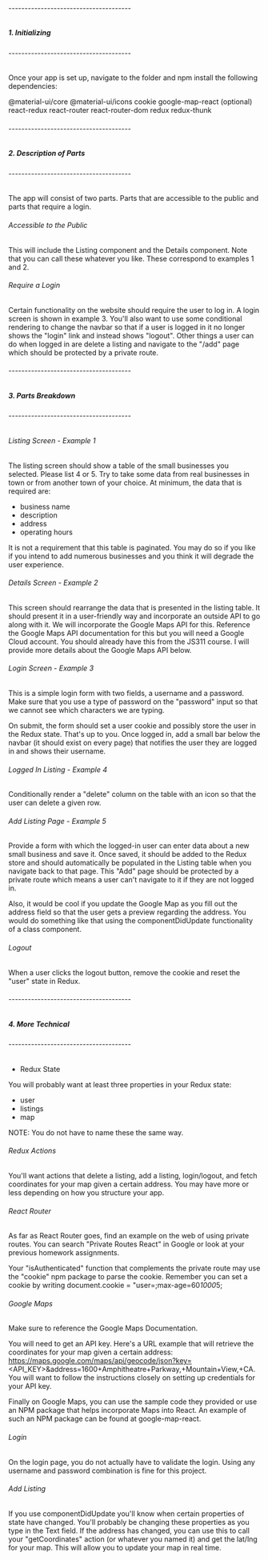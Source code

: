 ###### --------------------------------------
##### 1. Initializing
###### --------------------------------------

Once your app is set up, navigate to the folder and npm install the following dependencies:

@material-ui/core
@material-ui/icons
cookie
google-map-react (optional)
react-redux
react-router
react-router-dom
redux
redux-thunk 

###### --------------------------------------
##### 2. Description of Parts
###### --------------------------------------
The app will consist of two parts. Parts that are accessible to the public and parts that require a login.

###### Accessible to the Public

This will include the Listing component and the Details component. Note that you can call these whatever you like. These correspond to examples 1 and 2.

###### Require a Login

Certain functionality on the website should require the user to log in. A login screen is shown in example 3. You'll also want to use some conditional rendering to change the navbar so that if a user is logged in it no longer shows the "login" link and instead shows "logout". Other things a user can do when logged in are delete a listing and navigate to the "/add" page which should be protected by a private route.

###### --------------------------------------
##### 3. Parts Breakdown
###### --------------------------------------

###### Listing Screen - Example 1
The listing screen should show a table of the small businesses you selected. Please list 4 or 5. Try to take some data from real businesses in town or from another town of your choice. At minimum, the data that is required are:

- business name
- description
- address
- operating hours

It is not a requirement that this table is paginated. You may do so if you like if you intend to add numerous businesses and you think it will degrade the user experience.

###### Details Screen - Example 2

This screen should rearrange the data that is presented in the listing table. It should present it in a user-friendly way and incorporate an outside API to go along with it. We will incorporate the Google Maps API for this. Reference the Google Maps API documentation for this but you will need a Google Cloud account. You should already have this from the JS311 course. I will provide more details about the Google Maps API below.

###### Login Screen - Example 3

This is a simple login form with two fields, a username and a password. Make sure that you use a type of password on the "password" input so that we cannot see which characters we are typing.

On submit, the form should set a user cookie and possibly store the user in the Redux state. That's up to you. Once logged in, add a small bar below the navbar (it should exist on every page) that notifies the user they are logged in and shows their username.

###### Logged In Listing - Example 4

Conditionally render a "delete" column on the table with an icon so that the user can delete a given row.

###### Add Listing Page - Example 5

Provide a form with which the logged-in user can enter data about a new small business and save it. Once saved, it should be added to the Redux store and should automatically be populated in the Listing table when you navigate back to that page. This "Add" page should be protected by a private route which means a user can't navigate to it if they are not logged in.

Also, it would be cool if you update the Google Map as you fill out the address field so that the user gets a preview regarding the address. You would do something like that using the componentDidUpdate functionality of a class component.

###### Logout

When a user clicks the logout button, remove the cookie and reset the "user" state in Redux.

###### --------------------------------------
##### 4. More Technical
###### --------------------------------------

- Redux State

You will probably want at least three properties in your Redux state:
- user
- listings
- map

NOTE: You do not have to name these the same way.

###### Redux Actions
You'll want actions that delete a listing, add a listing, login/logout, and fetch coordinates for your map given a certain address. You may have more or less depending on how you structure your app.

###### React Router
As far as React Router goes, find an example on the web of using private routes. You can search "Private Routes React" in Google or look at your previous homework assignments.

Your "isAuthenticated" function that complements the private route may use the "cookie" npm package to parse the cookie. Remember you can set a cookie by writing document.cookie = "user=<USERNAME>;max-age=60*1000*5;

###### Google Maps
Make sure to reference the Google Maps Documentation.

You will need to get an API key. Here's a URL example that will retrieve the coordinates for your map given a certain address: https://maps.google.com/maps/api/geocode/json?key=<API_KEY>&address=1600+Amphitheatre+Parkway,+Mountain+View,+CA. You will want to follow the instructions closely on setting up credentials for your API key.

Finally on Google Maps, you can use the sample code they provided or use an NPM package that helps incorporate Maps into React. An example of such an NPM package can be found at google-map-react.

###### Login
On the login page, you do not actually have to validate the login. Using any username and password combination is fine for this project.

###### Add Listing
If you use componentDidUpdate you'll know when certain properties of state have changed. You'll probably be changing these properties as you type in the Text field. If the address has changed, you can use this to call your "getCoordinates" action (or whatever you named it) and get the lat/lng for your map. This will allow you to update your map in real time.
